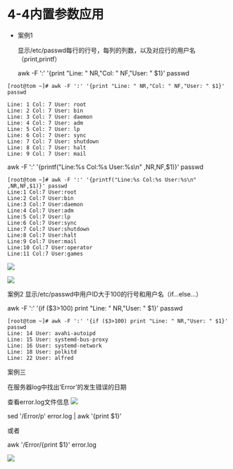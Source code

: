 # 4-4内置参数应用

* 案例1
	
	显示/etc/passwd每行的行号，每列的列数，以及对应行的用户名（print,printf）
	
	awk -F ':' '{print "Line: " NR,"Col: " NF,"User: " $1}' passwd
	
	
```
[root@tom ~]# awk -F ':' '{print "Line: " NR,"Col: " NF,"User: " $1}' passwd

Line: 1 Col: 7 User: root
Line: 2 Col: 7 User: bin
Line: 3 Col: 7 User: daemon
Line: 4 Col: 7 User: adm
Line: 5 Col: 7 User: lp
Line: 6 Col: 7 User: sync
Line: 7 Col: 7 User: shutdown
Line: 8 Col: 7 User: halt
Line: 9 Col: 7 User: mail

```

awk -F ':' '{printf("Line:%s Col:%s User:%s\n" ,NR,NF,$1)}' passwd	

```
[root@tom ~]# awk -F ':' '{printf("Line:%s Col:%s User:%s\n" ,NR,NF,$1)}' passwd
Line:1 Col:7 User:root
Line:2 Col:7 User:bin
Line:3 Col:7 User:daemon
Line:4 Col:7 User:adm
Line:5 Col:7 User:lp
Line:6 Col:7 User:sync
Line:7 Col:7 User:shutdown
Line:8 Col:7 User:halt
Line:9 Col:7 User:mail
Line:10 Col:7 User:operator
Line:11 Col:7 User:games
```
![](http://p2ehgqigv.bkt.clouddn.com/18-2-5/83359285.jpg)


![](http://p2ehgqigv.bkt.clouddn.com/18-2-5/70339575.jpg)


案例2  显示/etc/passwd中用户ID大于100的行号和用户名（if...else...）

awk -F ':' '{if ($3>100) print "Line: " NR,"User: " $1}' passwd

```
[root@tom ~]# awk -F ':' '{if ($3>100) print "Line: " NR,"User: " $1}' passwd
Line: 14 User: avahi-autoipd
Line: 15 User: systemd-bus-proxy
Line: 16 User: systemd-network
Line: 18 User: polkitd
Line: 22 User: alfred

```

案例三

在服务器log中找出‘Error’的发生错误的日期

查看error.log文件信息
![](http://p2ehgqigv.bkt.clouddn.com/18-2-5/27751516.jpg)

sed '/Error/p' error.log | awk '{print $1}'

或者

awk '/Error/{print $1}' error.log

![](http://p2ehgqigv.bkt.clouddn.com/18-2-5/88116451.jpg)


<!--
create time: 2018-02-05 11:34:55
Author: Alfred

This file is created by Marboo<http://marboo.io> template file $MARBOO_HOME/.media/starts/default.md
本文件由 Marboo<http://marboo.io> 模板文件 $MARBOO_HOME/.media/starts/default.md 创建
-->

